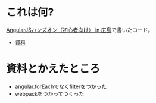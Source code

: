 # これは何?

[AngularJSハンズオン（初心者向け） in 広島](https://22525f535689619dc83bdcae89.doorkeeper.jp/events/41718)で書いたコード。

* [資料](https://github.com/mukai21/ng_todo)

# 資料とかえたところ

* angular.forEachでなくfilterをつかった
* webpackをつかってつくった
